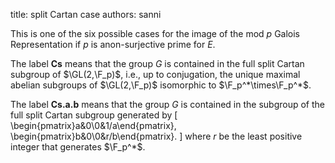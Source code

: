 title: split Cartan case
authors:
    sanni

This is one of the six possible cases for the <a knowl="lmfdb/ec.q.galois_rep_image">image of the mod $p$ Galois Representation</a> if $p$ is a<a knowl="lmfdb/ec.q.non-surjective_prime">non-surjective prime</a> for $E$.  

The label **Cs** means that the group $G$ is contained in the full split Cartan subgroup of $\GL(2,\F_p)$, i.e., up to conjugation, the unique maximal abelian subgroups of $\GL(2,\F_p)$  isomorphic to $\F_p^*\times\F_p^*$.
 
The label **Cs.a.b** means that the group $G$ is contained in the subgroup of the full split Cartan subgroup generated by
\[
\begin{pmatrix}a&0\\0&1/a\end{pmatrix}, \begin{pmatrix}b&0\\0&r/b\end{pmatrix}.
\]
where $r$ be the least positive integer that generates $\F_p^*$.
